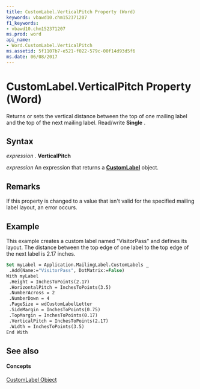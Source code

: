 ```yaml
---
title: CustomLabel.VerticalPitch Property (Word)
keywords: vbawd10.chm152371207
f1_keywords:
- vbawd10.chm152371207
ms.prod: word
api_name:
- Word.CustomLabel.VerticalPitch
ms.assetid: 5f1107b7-e521-f022-579c-00f14d93d5f6
ms.date: 06/08/2017
---
```



# CustomLabel.VerticalPitch Property (Word)

Returns or sets the vertical distance between the top of one mailing label and the top of the next mailing label. Read/write  **Single** .


## Syntax

 _expression_ . **VerticalPitch**

 _expression_ An expression that returns a **[CustomLabel](Word.CustomLabel.md)** object.


## Remarks

If this property is changed to a value that isn't valid for the specified mailing label layout, an error occurs.


## Example

This example creates a custom label named "VisitorPass" and defines its layout. The distance between the top edge of one label to the top edge of the next label is 2.17 inches.


```vb
Set myLabel = Application.MailingLabel.CustomLabels _ 
 .Add(Name:="VisitorPass", DotMatrix:=False) 
With myLabel 
 .Height = InchesToPoints(2.17) 
 .HorizontalPitch = InchesToPoints(3.5) 
 .NumberAcross = 2 
 .NumberDown = 4 
 .PageSize = wdCustomLabelLetter 
 .SideMargin = InchesToPoints(0.75) 
 .TopMargin = InchesToPoints(0.17) 
 .VerticalPitch = InchesToPoints(2.17) 
 .Width = InchesToPoints(3.5) 
End With
```


## See also


#### Concepts


[CustomLabel Object](Word.CustomLabel.md)

